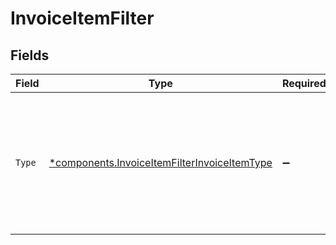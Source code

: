 # InvoiceItemFilter


## Fields

| Field                                                                                                       | Type                                                                                                        | Required                                                                                                    | Description                                                                                                 | Example                                                                                                     |
| ----------------------------------------------------------------------------------------------------------- | ----------------------------------------------------------------------------------------------------------- | ----------------------------------------------------------------------------------------------------------- | ----------------------------------------------------------------------------------------------------------- | ----------------------------------------------------------------------------------------------------------- |
| `Type`                                                                                                      | [*components.InvoiceItemFilterInvoiceItemType](../../models/components/invoiceitemfilterinvoiceitemtype.md) | :heavy_minus_sign:                                                                                          | The type of invoice item, indicating whether it is an inventory item, a service, or another type.           | service                                                                                                     |
